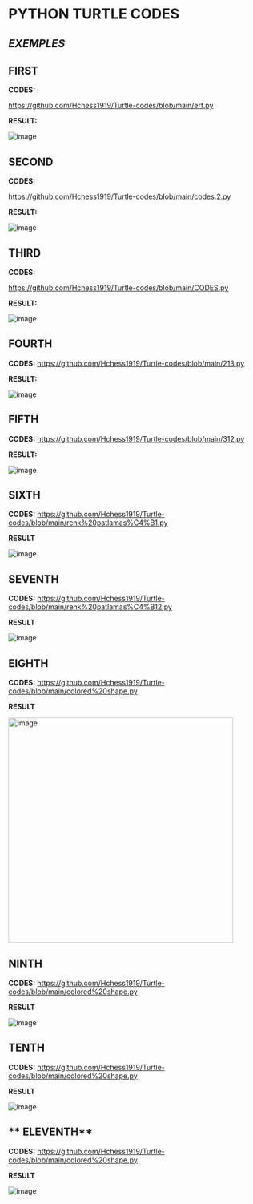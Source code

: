 # PYTHON TURTLE CODES
## _EXEMPLES_
## **FIRST**



**CODES:**




https://github.com/Hchess1919/Turtle-codes/blob/main/ert.py




**RESULT:**





![image](https://github.com/Hchess1919/Turtle-codes/assets/144543327/324e643c-923b-48b8-af38-f5d6118bfea3)






## **SECOND**






**CODES:**




https://github.com/Hchess1919/Turtle-codes/blob/main/codes.2.py





**RESULT:**









![image](https://github.com/Hchess1919/Turtle-codes/assets/144543327/f3bd8baf-9290-4f87-8798-deae9cc64da7)










## **THIRD**









**CODES:**






https://github.com/Hchess1919/Turtle-codes/blob/main/CODES.py

**RESULT:**



![image](https://github.com/Hchess1919/Turtle-codes/assets/144543327/144cb990-bcec-4242-9556-9b317db69685)

## **FOURTH**



**CODES:**
https://github.com/Hchess1919/Turtle-codes/blob/main/213.py


**RESULT:**






![image](https://github.com/Hchess1919/Turtle-codes/assets/144543327/2b283f73-15b4-424f-9ee2-eb5f22b93498)


## **FIFTH**

**CODES:**
https://github.com/Hchess1919/Turtle-codes/blob/main/312.py





**RESULT:**





![image](https://github.com/Hchess1919/Turtle-codes/assets/144543327/3a993fee-24b2-4f18-ad7d-db357a9c87e4)

## **SIXTH**

**CODES:**
https://github.com/Hchess1919/Turtle-codes/blob/main/renk%20patlamas%C4%B1.py


**RESULT**







![image](https://github.com/Hchess1919/Turtle-codes/assets/144543327/a015a25d-134c-4efd-b65e-cdbab7ad3249)






## **SEVENTH**


**CODES:**
https://github.com/Hchess1919/Turtle-codes/blob/main/renk%20patlamas%C4%B12.py


**RESULT**














![image](https://github.com/Hchess1919/Turtle-codes/assets/144543327/b54557ec-5a37-4e2a-bc17-ad5d17074967)





## **EIGHTH**

**CODES:**
https://github.com/Hchess1919/Turtle-codes/blob/main/colored%20shape.py


**RESULT**









<img width="449" alt="image" src="https://github.com/Hchess1919/Turtle-codes/assets/144543327/827421f3-f7d8-46ec-a66b-4bf360dfb57e">






## **NINTH**

**CODES:**
https://github.com/Hchess1919/Turtle-codes/blob/main/colored%20shape.py


**RESULT**









![image](https://github.com/user-attachments/assets/bd76d8c5-db61-4cc7-9dbb-f01521b6cafe)







## **TENTH**

**CODES:**
https://github.com/Hchess1919/Turtle-codes/blob/main/colored%20shape.py


**RESULT**









![image](https://github.com/user-attachments/assets/e6ac5bae-3c0a-40f4-9859-e04d2f870e10)





## ** ELEVENTH**

**CODES:**
https://github.com/Hchess1919/Turtle-codes/blob/main/colored%20shape.py


**RESULT**









![image](https://github.com/user-attachments/assets/94ad0ade-c42c-4bcb-902a-ea924021f7b4)





